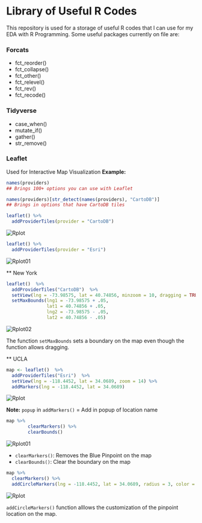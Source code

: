 # Library of Useful R Codes
This repository is used for a storage of useful R codes that I can use for my EDA with R Programming.
Some useful packages currently on file are:

### Forcats
  - fct_reorder()
  - fct_collapse()
  - fct_other()
  - fct_relevel()
  - fct_rev()
  - fct_recode()

### Tidyverse
  - case_when()
  - mutate_if()
  - gather()
  - str_remove()

### Leaflet
Used for Interactive Map Visualization
**Example:**
``` R
names(providers) 
## Brings 100+ options you can use with Leaflet

names(providers)[str_detect(names(providers), "CartoDB")]
## Brings in options that have CartoDB tiles
```

``` R
leaflet() %>% 
  addProviderTiles(provider = "CartoDB")
```
![Rplot](https://user-images.githubusercontent.com/42131127/56390095-0e2e6180-61e0-11e9-9fea-ce917106ca08.png)

``` R
leaflet() %>% 
  addProviderTiles(provider = "Esri")
```
![Rplot01](https://user-images.githubusercontent.com/42131127/56390107-18506000-61e0-11e9-8681-757aa57898ee.png)

** New York
``` R
leaflet()  %>% 
  addProviderTiles("CartoDB")  %>% 
  setView(lng = -73.98575, lat = 40.74856, minzoom = 10, dragging = TRUE) %>%
  setMaxBounds(lng1 = -73.98575 + .05, 
               lat1 = 40.74856 + .05, 
               lng2 = -73.98575 - .05, 
               lat2 = 40.74856 - .05) 
```
![Rplot02](https://user-images.githubusercontent.com/42131127/56390549-25218380-61e1-11e9-824f-d51303bcffd4.png)

The function `setMaxBounds` sets a boundary on the map even though the function allows dragging.

** UCLA
``` R
map <- leaflet()  %>% 
  addProviderTiles("Esri")  %>% 
  setView(lng = -118.4452, lat = 34.0689, zoom = 14) %>%
  addMarkers(lng = -118.4452, lat = 34.0689)
```
![Rplot](https://user-images.githubusercontent.com/42131127/56392190-9fec9d80-61e5-11e9-9162-a708bc2f7377.png)

**Note:** `popup` in `addMarkers()` = Add in popup of location name

``` R
map %>%
        clearMarkers() %>% 
        clearBounds()
```
![Rplot01](https://user-images.githubusercontent.com/42131127/56400572-747baa00-6209-11e9-91c0-5021a3c5e6f2.png)

- `clearMarkers()`: Removes the Blue Pinpoint on the map
- `clearBounds()`: Clear the boundary on the map

``` R
map %>%
  clearMarkers() %>%
  addCircleMarkers(lng = -118.4452, lat = 34.0689, radius = 3, color = 'red')
```
![Rplot](https://user-images.githubusercontent.com/42131127/56400966-72b2e600-620b-11e9-8546-77781560ee4e.png)

`addCircleMarkers()` function alllows the customization of the pinpoint location on the map.

